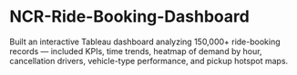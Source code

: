 # NCR-Ride-Booking-Dashboard
Built an interactive Tableau dashboard analyzing 150,000+ ride-booking records — included KPIs, time trends, heatmap of demand by hour, cancellation drivers, vehicle-type performance, and pickup hotspot maps.
